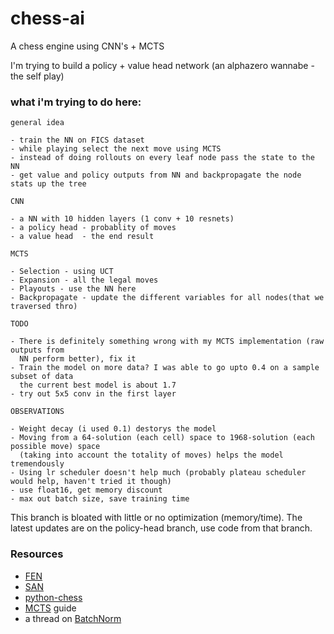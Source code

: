 # chess-ai

A chess engine using CNN's + MCTS

I'm trying to build a policy + value head network (an alphazero wannabe - the self play)

### what i'm trying to do here:

    general idea

    - train the NN on FICS dataset
    - while playing select the next move using MCTS
    - instead of doing rollouts on every leaf node pass the state to the NN
    - get value and policy outputs from NN and backpropagate the node stats up the tree

    CNN
    
    - a NN with 10 hidden layers (1 conv + 10 resnets)
    - a policy head - probablity of moves
    - a value head  - the end result

    MCTS
    
    - Selection - using UCT
    - Expansion - all the legal moves
    - Playouts - use the NN here
    - Backpropagate - update the different variables for all nodes(that we traversed thro)

    TODO

    - There is definitely something wrong with my MCTS implementation (raw outputs from 
      NN perform better), fix it
    - Train the model on more data? I was able to go upto 0.4 on a sample subset of data
      the current best model is about 1.7
    - try out 5x5 conv in the first layer

    OBSERVATIONS

    - Weight decay (i used 0.1) destorys the model
    - Moving from a 64-solution (each cell) space to 1968-solution (each possible move) space 
      (taking into account the totality of moves) helps the model tremendously
    - Using lr scheduler doesn't help much (probably plateau scheduler would help, haven't tried it though)
    - use float16, get memory discount
    - max out batch size, save training time

This branch is bloated with little or no optimization (memory/time). The latest updates are on the policy-head branch, use code from that branch.

### Resources

- [FEN](https://www.chess.com/terms/fen-chess)
- [SAN](https://www.chessprogramming.org/Algebraic_Chess_Notation#Standard_Algebraic_Notation_.28SAN.29)
- [python-chess](https://python-chess.readthedocs.io/en/latest/core.html)
- [MCTS](https://int8.io/monte-carlo-tree-search-beginners-guide/) guide
- a thread on [BatchNorm](https://www.reddit.com/r/MachineLearning/comments/67gonq/d_batch_normalization_before_or_after_relu/)
